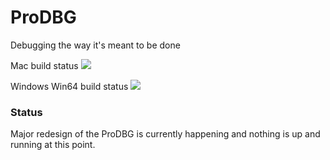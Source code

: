 ProDBG
======

Debugging the way it's meant to be done

Mac build status <img src="http://zenic.org:8111/app/rest/builds/buildType:(id:ProDBG_Mac)/statusIcon"/></a>

Windows Win64 build status <img src="http://zenic.org:8111/app/rest/builds/buildType:(id:ProDBG_Win64)/statusIcon"/></a>

### Status


Major redesign of the ProDBG is currently happening and nothing is up and running at this point.
